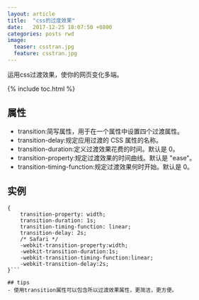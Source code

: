 ```yaml
---
layout: article
title:  "css的过度效果"
date:   2017-12-25 18:07:50 +0800
categories: posts rwd
image:
  teaser: csstran.jpg
  feature: csstran.jpg
---
```



运用css过渡效果，使你的网页变化多端。


{% include toc.html %}

## 属性
* transition:简写属性，用于在一个属性中设置四个过渡属性。	
* transition-delay:规定应用过渡的 CSS 属性的名称。
* transition-duration:定义过渡效果花费的时间。默认是 0。	
* transition-property:规定过渡效果的时间曲线。默认是 "ease"。	
* transition-timing-function:规定过渡效果何时开始。默认是 0。

## 实例
```div
{
    transition-property: width;
    transition-duration: 1s;
    transition-timing-function: linear;
    transition-delay: 2s;
    /* Safari */
    -webkit-transition-property:width;
    -webkit-transition-duration:1s;
    -webkit-transition-timing-function:linear;
    -webkit-transition-delay:2s;
}```

## tips
- 使用transition属性可以包含所以过渡效果属性，更简洁，更方便。